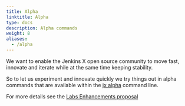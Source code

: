 ```yaml
---
title: Alpha
linktitle: Alpha
type: docs
description: Alpha commands
weight: 8
aliases:
  - /alpha
---
```


We want to enable the Jenkins X open source community to move fast, innovate and iterate while at the same time keeping stability.

So to let us experiment and innovate quickly we try things out in alpha commands that are available within the [jx alpha]() command line.

For more details see the [Labs Enhancements proposal](https://github.com/rawlingsj/enhancements/blob/master/proposals/labs/README.md)


